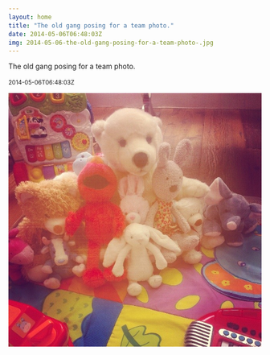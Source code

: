 ```yaml
---
layout: home
title: "The old gang posing for a team photo."
date: 2014-05-06T06:48:03Z
img: 2014-05-06-the-old-gang-posing-for-a-team-photo-.jpg
---
```


The old gang posing for a team photo.

<small>2014-05-06T06:48:03Z</small>

![The old gang posing for a team photo.](2014-05-06-the-old-gang-posing-for-a-team-photo-.jpg)
